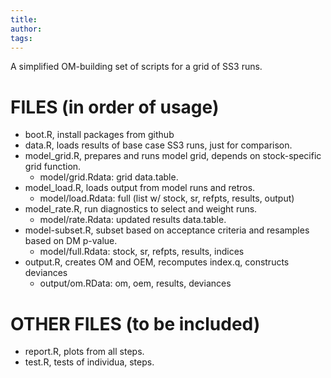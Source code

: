 ```yaml
---
title:
author: 
tags:
---
```


A simplified OM-building set of scripts for a grid of SS3 runs.


# FILES (in order of usage)

- boot.R, install packages from github
- data.R, loads results of base case SS3 runs, just for comparison.
- model_grid.R, prepares and runs model grid, depends on stock-specific grid function.
  - model/grid.Rdata: grid data.table.
- model_load.R, loads output from model runs and retros.
  - model/load.Rdata: full (list w/ stock, sr, refpts, results, output)
- model_rate.R, run diagnostics to select and weight runs.
  - model/rate.Rdata: updated results data.table.
- model-subset.R, subset based on acceptance criteria and resamples based on DM p-value.
  - model/full.Rdata: stock, sr, refpts, results, indices
- output.R, creates OM and OEM, recomputes index.q, constructs deviances
  - output/om.RData: om, oem, results, deviances

# OTHER FILES (to be included)

- report.R, plots from all steps.
- test.R, tests of individua, steps.
